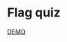 # Flag quiz

[DEMO]([https://link-url-here.org](https://quentinjuarez.github.io/flag-quiz/)https://quentinjuarez.github.io/flag-quiz/)


